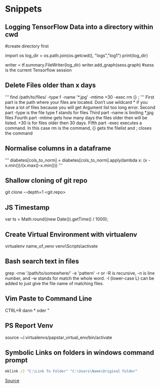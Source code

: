 Snippets
========


Logging TensorFlow Data into a directory within cwd
-------------------------------------------


#create directory first

import os
log_dir = os.path.join(os.getcwd(), "logs","log1")
print(log_dir)

writer = tf.summary.FileWriter(log_dir)
writer.add_graph(sess.graph) #sess is the current Tensorflow session


Delete Files older than x days
---------------------------------

'''
find /path/to/files/ -type f -name '*.jpg' -mtime +30 -exec rm {} \;
'''
First part is the path where your files are located. Don’t use wildcard * if you have a lot of files because you will get Argument list too long error.
Second part -type is the file type f stands for files
Third part -name is limiting *,jpg files
Fourth part -mtime gets how many days the files older then will be listed. +30 is for files older then 30 days.
Fifth part -exec executes a command. In this case rm is the command, {} gets the filelist and \; closes the command


Normalise columns in a dataframe
------------------------------------
'''
diabetes[cols_to_norm] = diabetes[cols_to_norm].apply(lambda x: (x - x.min())/(x.max()-x.min()))
'''

Shallow cloning of git repo
----------------------------

git clone --depth=1 <git.repo>

JS Timestamp
---------------
var ts = Math.round((new Date()).getTime() / 1000);

Create Virtual Environment with virtualenv
--------------------------------------------
virtualenv name_of_venv
venv\Scripts\activate



Bash search text in files
---------------------------
grep -rnw '/path/to/somewhere/' -e 'pattern'
-r or -R is recursive,
-n is line number, and
-w stands for match the whole word.
-l (lower-case L) can be added to just give the file name of matching files.

Vim Paste to Command Line
-------------------------
CTRL+R dann * oder "

PS Report Venv
----------------- 
 source ~/.virtualenvs/papstar_virtual_env/bin/activate

Symbolic Links on folders in windows command prompt
------------------------------------------------------
```cmd
mklink /J "C:\Link To Folder" "C:\Users\Name\Original Folder"
```
[Source](https://www.howtogeek.com/howto/16226/complete-guide-to-symbolic-links-symlinks-on-windows-or-linux/)